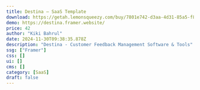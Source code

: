 ```yaml
---
title: Destina — SaaS Template
download: https://getah.lemonsqueezy.com/buy/7801e742-d3aa-4d31-85a5-f8297dcfab47
demo: https://destina.framer.website/
price: 42
author: "Kiki Bahrul"
date: 2024-11-30T09:38:35.878Z
description: "Destina - Customer Feedback Management Software & Tools"
ssg: ["Framer"]
css: []
ui: []
cms: []
category: [SaaS]
draft: false
---
```

